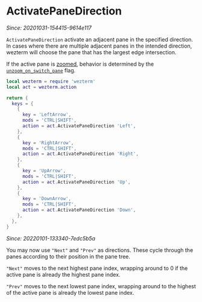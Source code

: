 # ActivatePaneDirection

*Since: 20201031-154415-9614e117*

`ActivatePaneDirection` activate an adjacent pane in the specified direction.
In cases where there are multiple adjacent panes in the intended direction,
wezterm will choose the pane that has the largest edge intersection.

If the active pane is [zoomed](TogglePaneZoomState.md), behavior is determined
by the [`unzoom_on_switch_pane`](../config/unzoom_on_switch_pane.md) flag. 

```lua
local wezterm = require 'wezterm'
local act = wezterm.action

return {
  keys = {
    {
      key = 'LeftArrow',
      mods = 'CTRL|SHIFT',
      action = act.ActivatePaneDirection 'Left',
    },
    {
      key = 'RightArrow',
      mods = 'CTRL|SHIFT',
      action = act.ActivatePaneDirection 'Right',
    },
    {
      key = 'UpArrow',
      mods = 'CTRL|SHIFT',
      action = act.ActivatePaneDirection 'Up',
    },
    {
      key = 'DownArrow',
      mods = 'CTRL|SHIFT',
      action = act.ActivatePaneDirection 'Down',
    },
  },
}
```

*Since: 20220101-133340-7edc5b5a*

You may now use `"Next"` and `"Prev"` as directions.  These cycle
through the panes according to their position in the pane tree.

`"Next"` moves to the next highest pane index, wrapping around to 0
if the active pane is already the highest pane index.

`"Prev"` moves to the next lowest pane index, wrapping around to
the highest of the active pane is already the lowest pane index.
